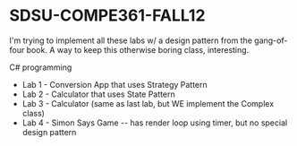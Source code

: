 SDSU-COMPE361-FALL12
=====================

I'm trying to implement all these labs w/ a design pattern from the gang-of-four book. A way to keep this otherwise boring class, interesting.

C# programming 

* Lab 1 - Conversion App that uses Strategy Pattern
* Lab 2 - Calculator that uses State Pattern
* Lab 3 - Calculator (same as last lab, but WE implement the Complex class)
* Lab 4 - Simon Says Game -- has render loop using timer, but no special design pattern
